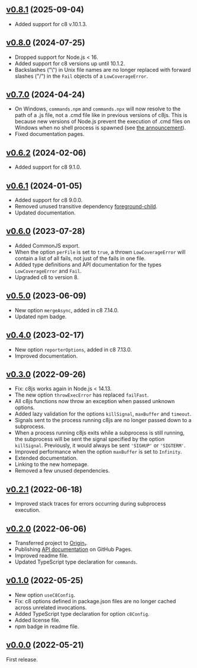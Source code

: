 <a name="v0.8.1"></a>
## [v0.8.1](https://github.com/origin-1/c8js/releases/tag/v0.8.1) (2025-09-04)

* Added support for c8 v.10.1.3.

<a name="v0.8.0"></a>
## [v0.8.0](https://github.com/origin-1/c8js/releases/tag/v0.8.0) (2024-07-25)

* Dropped support for Node.js < 16.
* Added support for c8 versions up until 10.1.2.
* Backslashes ("\\") in Unix file names are no longer replaced with forward slashes ("/") in the `Fail` objects of a `LowCoverageError`.

<a name="v0.7.0"></a>
## [v0.7.0](https://github.com/origin-1/c8js/releases/tag/v0.7.0) (2024-04-24)

* On Windows, `commands.npm` and `commands.npx` will now resolve to the path of a .js file, not a .cmd file like in previous versions of c8js. This is because new versions of Node.js prevent the execution of .cmd files on Windows when no shell process is spawned (see [the announcement](https://nodejs.org/en/blog/vulnerability/april-2024-security-releases-2)).
* Fixed documentation pages.

<a name="v0.6.2"></a>
## [v0.6.2](https://github.com/origin-1/c8js/releases/tag/v0.6.2) (2024-02-06)

* Added support for c8 9.1.0.

<a name="v0.6.1"></a>
## [v0.6.1](https://github.com/origin-1/c8js/releases/tag/v0.6.1) (2024-01-05)

* Added support for c8 9.0.0.
* Removed unused transitive dependency [foreground-child](https://www.npmjs.com/package/foreground-child).
* Updated documentation.

<a name="v0.6.0"></a>
## [v0.6.0](https://github.com/origin-1/c8js/releases/tag/v0.6.0) (2023-07-28)

* Added CommonJS export.
* When the option `perFile` is set to `true`, a thrown `LowCoverageError` will contain a list of
all fails, not just of the fails in one file.
* Added type definitions and API documentation for the types `LowCoverageError` and `Fail`.
* Upgraded c8 to version 8.

<a name="v0.5.0"></a>
## [v0.5.0](https://github.com/origin-1/c8js/releases/tag/v0.5.0) (2023-06-09)

* New option `mergeAsync`, added in c8 7.14.0.
* Updated npm badge.

<a name="v0.4.0"></a>
## [v0.4.0](https://github.com/origin-1/c8js/releases/tag/v0.4.0) (2023-02-17)

* New option `reporterOptions`, added in c8 7.13.0.
* Improved documentation.

<a name="v0.3.0"></a>
## [v0.3.0](https://github.com/origin-1/c8js/releases/tag/v0.3.0) (2022-09-26)

* Fix: c8js works again in Node.js < 14.13.
* The new option `throwExecError` has replaced `failFast`.
* All c8js functions now throw an exception when passed unknown options.
* Added lazy validation for the options `killSignal`, `maxBuffer` and `timeout`.
* Signals sent to the process running c8js are no longer passed down to a subprocess.
* When a process running c8js exits while a subprocess is still running, the subprocess will be sent the signal specified by the option `killSignal`. Previously, it would always be sent `'SIGHUP'` or `'SIGTERM'`.
* Improved performance when the option `maxBuffer` is set to `Infinity`.
* Extended documentation.
* Linking to the new homepage.
* Removed a few unused dependencies.

<a name="v0.2.1"></a>
## [v0.2.1](https://github.com/origin-1/c8js/releases/tag/v0.2.1) (2022-06-18)

* Improved stack traces for errors occurring during subprocess execution.

<a name="v0.2.0"></a>
## [v0.2.0](https://github.com/origin-1/c8js/releases/tag/v0.2.0) (2022-06-06)

* Transferred project to [Origin₁](https://github.com/origin-1).
* Publishing [API documentation](https://origin-1.github.io/c8js/) on GitHub Pages.
* Improved readme file.
* Updated TypeScript type declaration for `commands`.

<a name="v0.1.0"></a>
## [v0.1.0](https://github.com/origin-1/c8js/releases/tag/v0.1.0) (2022-05-25)

* New option `useC8Config`.
* Fix: c8 options defined in package.json files are no longer cached across unrelated invocations.
* Added TypeScript type declaration for option `c8Config`.
* Added license file.
* npm badge in readme file.

<a name="v0.0.0"></a>
## [v0.0.0](https://github.com/origin-1/c8js/releases/tag/v0.0.0) (2022-05-21)

First release.
